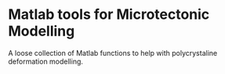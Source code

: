 Matlab tools for Microtectonic Modelling
========================================

A loose collection of Matlab functions to help
with polycrystaline deformation modelling.
